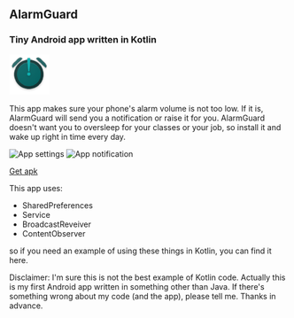 
## AlarmGuard
### Tiny Android app written in Kotlin

![App icon](https://github.com/Kondenko/alarm-guard/blob/master/app/src/main/res/mipmap-hdpi/ic_launcher.png)

This app makes sure your phone's alarm volume is not too low. If it is, AlarmGuard will send you a notification or raise it for you. 
AlarmGuard doesn't want you to oversleep for your classes or your job, so install it and wake up right in time every day.

<img src="https://lh6.googleusercontent.com/q7gfIr1u-7fhBQTylOr--tN2iH-0Qahkt11y3GlKWy-2IcBcSVIdPYVkJr8aoFExKv-q6v1iY-o2fe4=w1280-h894-rw" alt="App settings" width="240" height="427"> <img src="https://lh6.googleusercontent.com/78AFCwFzXHn5jNdX4ns3TjO2MSEqUhn_xEU7zmZHFW4jfepiVB-0UroMKHY6tM47nYiVMn_gkVZ-2Uo=w1280-h894-rw" alt="App notification" width="240" height="427">

[Get apk](https://drive.google.com/open?id=0B6T71HBrEWpANEhnSTNDcTZKWDg)

This app uses:
- SharedPreferences
- Service
- BroadcastReveiver
- ContentObserver

so if you need an example of using these things in Kotlin, you can find it here.

Disclaimer:
I'm sure this is not the best example of Kotlin code. Actually this is my first Android app written in something other than Java.
If there's something wrong about my code (and the app), please tell me. Thanks in advance.
